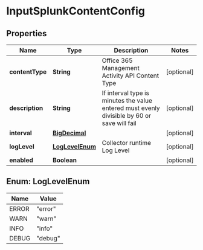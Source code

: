 # InputSplunkContentConfig

## Properties
Name | Type | Description | Notes
------------ | ------------- | ------------- | -------------
**contentType** | **String** | Office 365 Management Activity API Content Type |  [optional]
**description** | **String** | If interval type is minutes the value entered must evenly divisible by 60 or save will fail |  [optional]
**interval** | [**BigDecimal**](BigDecimal.md) |  |  [optional]
**logLevel** | [**LogLevelEnum**](#LogLevelEnum) | Collector runtime Log Level |  [optional]
**enabled** | **Boolean** |  |  [optional]

<a name="LogLevelEnum"></a>
## Enum: LogLevelEnum
Name | Value
---- | -----
ERROR | &quot;error&quot;
WARN | &quot;warn&quot;
INFO | &quot;info&quot;
DEBUG | &quot;debug&quot;
